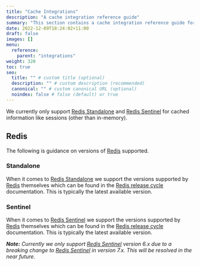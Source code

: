 ```yaml
---
title: "Cache Integrations"
description: "A cache integration reference guide"
summary: "This section contains a cache integration reference guide for Authelia."
date: 2022-12-09T18:24:02+11:00
draft: false
images: []
menu:
  reference:
    parent: "integrations"
weight: 320
toc: true
seo:
  title: "" # custom title (optional)
  description: "" # custom description (recommended)
  canonical: "" # custom canonical URL (optional)
  noindex: false # false (default) or true
---
```


We currently only support [Redis Standalone] and [Redis Sentinel] for cached information like sessions
(other than in-memory).

## Redis

The following is guidance on versions of [Redis] supported.

### Standalone

When it comes to [Redis Standalone] we support the versions supported by [Redis] themselves which can be found in the
[Redis release cycle](https://redis.io/docs/about/releases/) documentation. This is typically the latest available
version.


### Sentinel

When it comes to [Redis Sentinel] we support the versions supported by [Redis] themselves which can be found in the
[Redis release cycle](https://redis.io/docs/about/releases/) documentation. This is typically the latest available
version.

_**Note:** Currently we only support [Redis Sentinel] version 6.x due to a breaking change to [Redis Sentinel] in
version 7.x. This will be resolved in the near future._

[Redis]: https://redis.io/
[Redis Standalone]: https://redis.io/docs/getting-started/
[Redis Sentinel]: https://redis.io/docs/management/sentinel/

